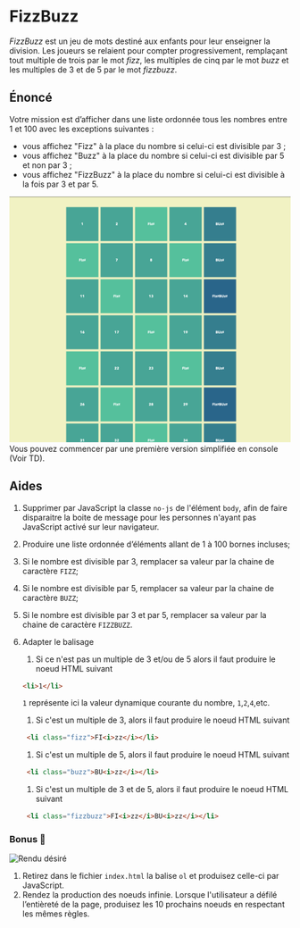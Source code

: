 # FizzBuzz

_FizzBuzz_ est un jeu de mots destiné aux enfants pour leur enseigner la division. Les joueurs se relaient pour compter progressivement, remplaçant tout multiple de trois par le mot _fizz_, les multiples de cinq par le mot _buzz_ et les multiples de 3 et de 5 par le mot _fizzbuzz_.

## Énoncé

Votre mission est d’afficher dans une liste ordonnée tous les nombres entre 1 et 100 avec les exceptions suivantes :

- vous affichez "Fizz" à la place du nombre si celui-ci est divisible par 3 ;
- vous affichez "Buzz" à la place du nombre si celui-ci est divisible par 5 et non par 3 ;
- vous affichez "FizzBuzz" à la place du nombre si celui-ci est divisible à la fois par 3 et par 5.

![Étape 1](./fizzbuzz.png)
Vous pouvez commencer par une première version simplifiée en console (Voir TD).

## Aides

1. Supprimer par JavaScript la classe `no-js` de l'élément `body`, afin de faire disparaitre la boite de message pour les personnes n'ayant pas JavaScript activé sur leur navigateur.

2. Produire une liste ordonnée d’éléments allant de 1 à 100 bornes incluses;

3. Si le nombre est divisible par 3, remplacer sa valeur par la chaine de caractère `FIZZ`;

4. Si le nombre est divisible par 5, remplacer sa valeur par la chaine de caractère `BUZZ`;

5. Si le nombre est divisible par 3 et par 5, remplacer sa valeur par la chaine de caractère `FIZZBUZZ`.

6. Adapter le balisage

    1. Si ce n'est pas un multiple de 3 et/ou de 5 alors il faut produire le noeud HTML suivant

      ```html
      <li>1</li>
      ```

      `1` représente ici la valeur dynamique courante du nombre, `1`,`2`,`4`,etc.

    1. Si c'est un multiple de 3, alors il faut produire le noeud HTML suivant

      ```html
       <li class="fizz">FI<i>zz</i></li>
      ```

    1. Si c'est un multiple de 5, alors il faut produire le noeud HTML suivant  

      ```html
       <li class="buzz">BU<i>zz</i></li>
      ```

    1. Si c'est un multiple de 3 et de 5, alors il faut produire le noeud HTML suivant

      ```html
       <li class="fizzbuzz">FI<i>zz</i>BU<i>zz</i></li>
      ```

### Bonus 🥳

![Rendu désiré](./fizzbuzz.gif)

1. Retirez dans le fichier `index.html` la balise `ol` et produisez celle-ci par JavaScript.
2. Rendez la production des noeuds infinie. Lorsque l'utilisateur a défilé l’entièreté de la page, produisez les 10 prochains noeuds en respectant les mêmes règles.
